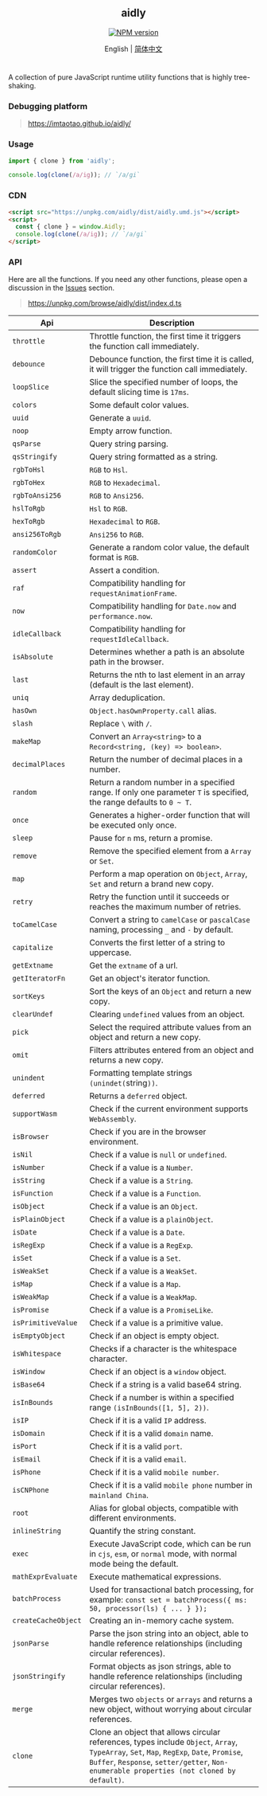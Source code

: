 <div align="center">
<h2>aidly</h2>

[![NPM version](https://img.shields.io/npm/v/aidly.svg?style=flat-square)](https://www.npmjs.com/package/aidly)

</div>

<div align="center">

English | [简体中文](./README.zh-CN.md)

</div>

<h1></h1>

A collection of pure JavaScript runtime utility functions that is highly tree-shaking.


### Debugging platform

> https://imtaotao.github.io/aidly/



### Usage

```js
import { clone } from 'aidly';

console.log(clone(/a/ig)); // `/a/gi`
```

### CDN

```html
<script src="https://unpkg.com/aidly/dist/aidly.umd.js"></script>
<script>
  const { clone } = window.Aidly;
  console.log(clone(/a/ig)); // `/a/gi`
</script>
```


### API

Here are all the functions. If you need any other functions, please open a discussion in the [Issues](https://github.com/imtaotao/aidly/issues) section.

> https://unpkg.com/browse/aidly/dist/index.d.ts

Api                  | Description
-------------------- | --------------------------------------
`throttle`           | Throttle function, the first time it triggers the function call immediately.
`debounce`           | Debounce function, the first time it is called, it will trigger the function call immediately.
`loopSlice`          | Slice the specified number of loops, the default slicing time is `17ms`.
`colors`             | Some default color values.
`uuid`               | Generate a `uuid`.
`noop`               | Empty arrow function.
`qsParse`            | Query string parsing.
`qsStringify`        | Query string formatted as a string.
`rgbToHsl`           | `RGB` to `Hsl`.
`rgbToHex`           | `RGB` to `Hexadecimal`.
`rgbToAnsi256`       | `RGB` to `Ansi256`.
`hslToRgb`           | `Hsl` to `RGB`.
`hexToRgb`           | `Hexadecimal` to `RGB`.
`ansi256ToRgb`       | `Ansi256` to `RGB`.
`randomColor`        | Generate a random color value, the default format is `RGB`.
`assert`             | Assert a condition.
`raf`                | Compatibility handling for `requestAnimationFrame`.
`now`                | Compatibility handling for `Date.now` and `performance.now`.
`idleCallback`       | Compatibility handling for `requestIdleCallback`.
`isAbsolute`         | Determines whether a path is an absolute path in the browser.
`last`               | Returns the nth to last element in an array (default is the last element).
`uniq`               | Array deduplication.
`hasOwn`             | `Object.hasOwnProperty.call` alias.
`slash`              | Replace `\` with `/`.
`makeMap`            | Convert an `Array<string>` to a `Record<string, (key) => boolean>`.
`decimalPlaces`      | Return the number of decimal places in a number.
`random`             | Return a random number in a specified range. If only one parameter `T` is specified, the range defaults to `0 ~ T`.
`once`               | Generates a higher-order function that will be executed only once.
`sleep`              | Pause for `n` ms, return a promise.
`remove`             | Remove the specified element from a `Array` or `Set`.
`map`                | Perform a map operation on `Object`, `Array`, `Set` and return a brand new copy.
`retry`              | Retry the function until it succeeds or reaches the maximum number of retries.
`toCamelCase`        | Convert a string to `camelCase` or `pascalCase` naming, processing `_` and `-` by default.
`capitalize`         | Converts the first letter of a string to uppercase.
`getExtname`         | Get the `extname` of a url.
`getIteratorFn`      | Get an object's iterator function.
`sortKeys`           | Sort the keys of an `Object` and return a new copy.
`clearUndef`         | Clearing `undefined` values ​​from an object.
`pick`               | Select the required attribute values ​​from an object and return a new copy.
`omit`               | Filters attributes entered from an object and returns a new copy.
`unindent`           | Formatting template strings `(unindet(`string`))`.
`deferred`           | Returns a `deferred` object.
`supportWasm`        | Check if the current environment supports `WebAssembly`.
`isBrowser`          | Check if you are in the browser environment.
`isNil`              | Check if a value is `null` or `undefined`.
`isNumber`           | Check if a value is a `Number`.
`isString`           | Check if a value is a `String`.
`isFunction`         | Check if a value is a `Function`.
`isObject`           | Check if a value is an `Object`.
`isPlainObject`      | Check if a value is a `plainObject`.
`isDate`             | Check if a value is a `Date`.
`isRegExp`           | Check if a value is a `RegExp`.
`isSet`              | Check if a value is a `Set`.
`isWeakSet`          | Check if a value is a `WeakSet`.
`isMap`              | Check if a value is a `Map`.
`isWeakMap`          | Check if a value is a `WeakMap`.
`isPromise`          | Check if a value is a `PromiseLike`.
`isPrimitiveValue`   | Check if a value is a primitive value.
`isEmptyObject`      | Check if an object is empty object.
`isWhitespace`       | Checks if a character is the whitespace character.
`isWindow`           | Check if an object is a `window` object.
`isBase64`           | Check if a string is a valid base64 string.
`isInBounds`         | Check if a number is within a specified range `(isInBounds([1, 5], 2))`.
`isIP`               | Check if it is a valid `IP` address.
`isDomain`           | Check if it is a valid `domain` name.
`isPort`             | Check if it is a valid `port`.
`isEmail`            | Check if it is a valid `email`.
`isPhone`            | Check if it is a valid `mobile number`.
`isCNPhone`          | Check if it is a valid `mobile phone` number in `mainland China`.
`root`               | Alias ​​for global objects, compatible with different environments.
`inlineString`       | Quantify the string constant.
`exec`               | Execute JavaScript code, which can be run in `cjs`, `esm`, or `normal` mode, with normal mode being the default.
`mathExprEvaluate`   | Execute mathematical expressions.
`batchProcess`       | Used for transactional batch processing, for example: `const set = batchProcess({ ms: 50, processor(ls) { ... } });`
`createCacheObject`  | Creating an in-memory cache system.
`jsonParse`          | Parse the json string into an object, able to handle reference relationships (including circular references).
`jsonStringify`      | Format objects as json strings, able to handle reference relationships (including circular references).
`merge`              | Merges two `objects` or `arrays` and returns a new object, without worrying about circular references.
`clone`              | Clone an object that allows circular references, types include `Object`, `Array`, `TypeArray`, `Set`, `Map`, `RegExp`, `Date`, `Promise`, `Buffer`, `Response`, `setter/getter`, `Non-enumerable properties (not cloned by default)`.
